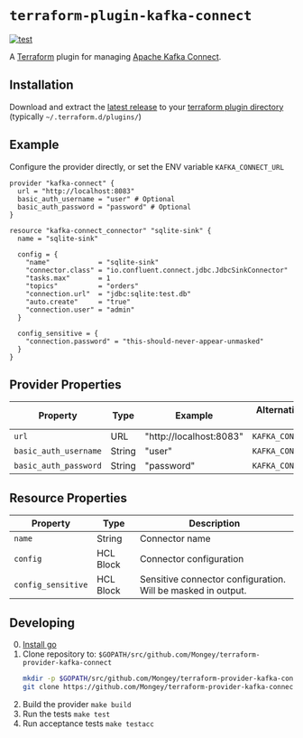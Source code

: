 # `terraform-plugin-kafka-connect`
[![test](https://github.com/Mongey/terraform-provider-kafka-connect/actions/workflows/test.yml/badge.svg)](https://github.com/Mongey/terraform-provider-kafka-connect/actions/workflows/test.yml)

A [Terraform][1] plugin for managing [Apache Kafka Connect][2].

## Installation

Download and extract the [latest
release](https://github.com/Mongey/terraform-provider-kafka-connect/releases/latest) to
your [terraform plugin directory][third-party-plugins] (typically `~/.terraform.d/plugins/`)

## Example

Configure the provider directly, or set the ENV variable `KAFKA_CONNECT_URL`
```hcl
provider "kafka-connect" {
  url = "http://localhost:8083"
  basic_auth_username = "user" # Optional
  basic_auth_password = "password" # Optional
}

resource "kafka-connect_connector" "sqlite-sink" {
  name = "sqlite-sink"

  config = {
    "name"            = "sqlite-sink"
    "connector.class" = "io.confluent.connect.jdbc.JdbcSinkConnector"
    "tasks.max"       = 1
    "topics"          = "orders"
    "connection.url"  = "jdbc:sqlite:test.db"
    "auto.create"     = "true"
    "connection.user" = "admin"
  }

  config_sensitive = {
    "connection.password" = "this-should-never-appear-unmasked"
  }
}
```

## Provider Properties

| Property              | Type   | Example                 | Alternative environment variable name |
|-----------------------|--------|-------------------------|---------------------------------------|
| `url`                 | URL    | "http://localhost:8083" | `KAFKA_CONNECT_URL`                   |
| `basic_auth_username` | String | "user"                  | `KAFKA_CONNECT_BASIC_AUTH_USERNAME`   |
| `basic_auth_password` | String | "password"              | `KAFKA_CONNECT_BASIC_AUTH_PASSWORD`   |

## Resource Properties

| Property              | Type      | Description                                                          |
|-----------------------|-----------|----------------------------------------------------------------------|
| `name`                | String    | Connector name                                                       |
| `config`              | HCL Block | Connector configuration                                              |
| `config_sensitive`    | HCL Block | Sensitive connector configuration. Will be masked in output.         |

## Developing

0. [Install go][install-go]
0. Clone repository to: `$GOPATH/src/github.com/Mongey/terraform-provider-kafka-connect`
    ``` bash
    mkdir -p $GOPATH/src/github.com/Mongey/terraform-provider-kafka-connect; cd $GOPATH/src/github.com/Mongey/
    git clone https://github.com/Mongey/terraform-provider-kafka-connect.git
    ```
0. Build the provider `make build`
0. Run the tests `make test`
0. Run acceptance tests `make testacc`

[1]: https://www.terraform.io
[2]: https://kafka.apache.org/documentation/#connect
[third-party-plugins]: https://www.terraform.io/docs/configuration/providers.html#third-party-plugins
[install-go]: https://golang.org/doc/install#install
